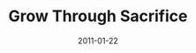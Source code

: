 ---
layout: message
category: message
series: "Grow Up"
title: "Grow Through Sacrifice"
date: 2011-01-22
message_id: 654
---